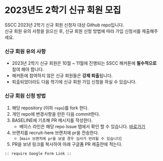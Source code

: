 # 2023년도 2학기 신규 회원 모집

SSCC 2023년 2학기 신규 회원 신청자 대상 Github repo입니다.  
신규 회원 유의 사항을 읽으신 후, 신규 회원 신청 방법에 따라 가입 신청서를 제출해주세요. 

### 신규 회원 유의 사항
- 2023년 2학기 신규 회원은 10월 ~ 11월에 진행되는 SSCC 해커톤에 **필수적으로** 참여 해야 합니다.   
- 해커톤에 참여하지 않은 신규 회원들은 **강제 퇴출**됩니다.   
- 퇴출되었더라도 다음 학기에 신규 회원 가입 신청을 하실 수 있습니다.

### 신규 회원 신청 방법
1. 해당 repository (이하 `repo`)를 fork 한다.
2. 개인 repo에 변경사항을 만든 다음 commit한다.
3. BASELINE에 기초해 PR 메시지를 작성한다.
   - 베이스 라인은 해당 repo Issue 탭에서 확인 할 수 있습니다. [바로가기](https://github.com/SoongSilComputingClub/2023-2-new-members-recruit/issues/1#issue-1839111966)
4. 브랜치를 recruit-here 브랜치에 pr을 전송한다.
   - (`main 브랜치에 pr을 보낼 경우 심사가 반려될 수 있습니다`)
5. PR을 보낸 링크를 복사하여 아래 구글폼 PR 제출란에 적는다.

`:: require Google Form Link ::`
